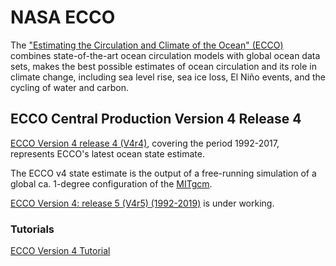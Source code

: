 # NASA ECCO
The ["Estimating the Circulation and Climate of the Ocean" (ECCO)](https://ecco-group.org/) combines state-of-the-art ocean circulation models with global ocean data sets, makes the best possible estimates of ocean circulation and its role in climate change, including sea level rise, sea ice loss, El Niño events, and the cycling of water and carbon.

## ECCO Central Production Version 4 Release 4
[ECCO Version 4 release 4 (V4r4)](https://ecco-group.org/products-ECCO-V4r4.htm), covering the period 1992-2017, represents ECCO's latest ocean state estimate.

The ECCO v4 state estimate is the output of a free-running simulation of a global ca. 1-degree configuration of the [MITgcm](https://mitgcm.readthedocs.io/en/latest/).

[ECCO Version 4: release 5 (V4r5) (1992-2019)](https://ecco.jpl.nasa.gov/drive/files/Version4/Release5/) is under working.  

### Tutorials
[ECCO Version 4 Tutorial](https://ecco-v4-python-tutorial.readthedocs.io/)  
